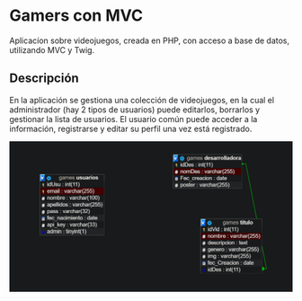 <h1>Gamers con MVC</h1>

Aplicacíon sobre videojuegos, creada en PHP, con acceso a base de datos, utilizando MVC y Twig. 

<h2>Descripción</h2>

<p>En la aplicación se gestiona una colección de videojuegos, en la cual el administrador (hay 2 tipos de usuarios) puede editarlos, borrarlos
y gestionar la lista de usuarios.
El usuario común puede acceder a la información, registrarse y editar su perfil una vez está registrado.</p>

![atributos](https://github.com/alvarolopezgarcia1/phpMVC/blob/master/BD/bd.PNG)
